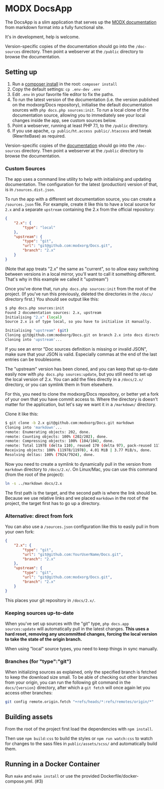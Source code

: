 # MODX DocsApp

The DocsApp is a slim application that serves up the [MODX documentation](https://github.com/Mark-H/Docs) from markdown format into a fully functional site.

It's in development, help is welcome.

Version-specific copies of the documentation should go into the `/doc-sources` directory. Then point a webserver at the `/public` directory to browse the documentation.


## Setting up

1. Run a [composer install](https://getcomposer.org) in the root: `composer install`
2. Copy the default settings: `cp .env-dev .env`
3. Edit `.env` in your favorite file editor to fix the paths. 
4. To run the latest version of the documentation (i.e. the version published on the modxorg/Docs repository), initialise the default documentation sources with `php docs.php sources:init`. To run a local clone of the documentation source, allowing you to immediately see your local changes inside the app, see custom sources below.
5. Point a webserver, running at least PHP 7.1, to the `/public` directory. 
6. If you use apache, `cp public/ht.access public/.htaccess` and tweak (RewriteBase) as required.

Version-specific copies of the [documentation](https://github.com/Mark-H/Docs) should go into the `/doc-sources` directory. Then point a webserver at the `/public` directory to browse the documentation.

### Custom Sources

The app uses a command line utility to help with initialising and updating documentation. The configuration for the latest (production) version of that, is in `/sources.dist.json`.

To run the app with a different set documentation source, you can create a `/sources.json` file. For example, create it like this to have a local source for `2.x` and a separate `upstream` containing the 2.x from the official repository:

```json
{
    "2.x": {
        "type": "local"
    },
    "upstream": {
        "type": "git",
        "url": "git@github.com:modxorg/Docs.git",
        "branch": "2.x"
    }
}
```

(Note that app treats "2.x" the same as "current", so to allow easy switching between versions in a local mirror, you'll want to call it something different. That's why in this example we called it "upstream")

Once you've done that, run `php docs.php sources:init` from the root of the project. (If you've run this previously, deleted the directories in the `/docs/` directory first.) You should see output like this:

```bash
$ php docs.php sources:init
Found 2 documentation sources: 2.x, upstream
Initialising "2.x" (local)
Source 2.x is of type local, so you have to initialise it manually.

Initialising "upstream" (git)
Cloning git@github.com:modxorg/Docs.git on branch 2.x into docs directory upstream...
Cloning into 'upstream'...
```

If you see an error "Doc sources definition is missing or invalid JSON", make sure that your JSON is valid. Especially commas at the end of the last entries can be troublesome.

The "upstream" version has been cloned, and you can keep that up-to-date easily now with `php docs.php sources:update`, but you still need to set up the local version of 2.x. You can add the files directly in a `/docs/2.x/` directory, or you can symlink them in from elsewhere. 

For this, you need to clone the modxorg/Docs repository, or better yet a fork of your own that you have commit access to. Where the directory is doesn't matter for the application, but let's say we want it in a `/markdown/` directory. 

Clone it like this: 

```bash
$ git clone -b 2.x git@github.com:modxorg/Docs.git markdown
Cloning into 'markdown'...
remote: Enumerating objects: 202, done.
remote: Counting objects: 100% (202/202), done.
remote: Compressing objects: 100% (104/104), done.
remote: Total 11978 (delta 110), reused 170 (delta 97), pack-reused 11776
Receiving objects: 100% (11978/11978), 4.01 MiB | 3.77 MiB/s, done.
Resolving deltas: 100% (7924/7924), done.
```

Now you need to create a symlink to dynamically pull in the version from `markdown` directory to `/docs/2.x/`. On Linux/Mac, you can use this command (from the root of the project):

```bash
ln -s ../markdown docs/2.x
```

The first path is the target, and the second path is where the link should be. Because we use relative links and we placed `markdown` in the root of the project, the target first has to go up a directory. 

### Alternative: direct from fork

You can also use a `/sources.json` configuration like this to easily pull in from your own fork:

```json
{
    "2.x": {
        "type": "git",
        "url": "git@github.com:YourUserName/Docs.git",
        "branch": "2.x"
    },
    "upstream": {
        "type": "git",
        "url": "git@github.com:modxorg/Docs.git",
        "branch": "2.x"
    }
}
```

This places your git repository in `/docs/2.x/`.

### Keeping sources up-to-date

When you've set up sources with the "git" type, `php docs.app sources:update` will automatically pull in the latest changes. **This uses a hard reset, removing any uncommitted changes, forcing the local version to take the state of the origin branch.**

When using "local" source types, you need to keep things in sync manually.

### Branches (for "type":"git")

When initializing sources as explained, only the specified branch is fetched to keep the download size small. To be able of checking out other branches from your origin, you can run the following git command in the `docs/{version}` directory, after which a `git fetch` will once again let you access other branches:

```bash
git config remote.origin.fetch "+refs/heads/*:refs/remotes/origin/*"
```

## Building assets

From the root of the project first load the dependencies with `npm install`. 

Then use `npm build:css` to build the styles or `npm run watch:css` to watch for changes to the sass files in `public/assets/scss/` and automatically build them.

## Running in a Docker Container

Run `make` and `make install` or use the provided Dockerfile/docker-compose.yml. (#3)
